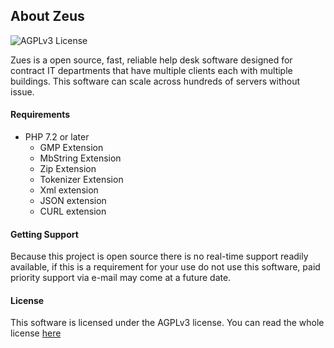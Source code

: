 ## About Zeus
![AGPLv3 License](https://img.shields.io/badge/License-AGPLv3-green.svg)

Zues is a open source, fast, reliable help desk software designed for contract IT departments that have multiple clients each with multiple buildings. This software can scale across hundreds of servers without issue.

#### Requirements
- PHP 7.2 or later
    - GMP Extension
    - MbString Extension
    - Zip Extension
    - Tokenizer Extension
    - Xml extension
    - JSON extension
    - CURL extension

#### Getting Support
Because this project is open source there is no real-time support readily available, if this is a requirement for your use do not use this software, paid priority support via e-mail may come at a future date.

#### License
This software is licensed under the AGPLv3 license. You can read the whole license [here](https://github.com/IQAndreas/markdown-licenses/blob/master/gnu-agpl-v3.0.md)